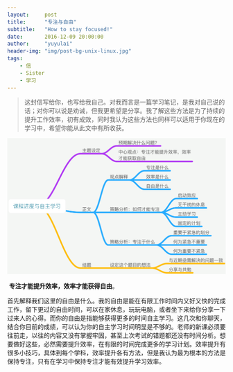 ```yaml
---
layout:     post
title:      "专注与自由"
subtitle:   "How to stay focused!"
date:       2016-12-09 20:00:00
author:     "yuyulai"
header-img: "img/post-bg-unix-linux.jpg"
tags:
    - 信
    - Sister
    - 学习
---
```


> 这封信写给你，也写给我自己。对我而言是一篇学习笔记，是我对自己说的话；对你可以说是劝诫，但我更希望是分享。我了解这些方法是为了持续的提升工作效率，初有成效，同时我认为这些方法也同样可以适用于你现在的学习中，希望你能从此文中有所收获。

![img](/img/in-post/post-bg-letter4sister001.png)

​	**专注才能提升效率，效率才能获得自由**。

​	首先解释我们这里的自由是什么。我的自由是能在有限工作时间内又好又快的完成工作，留下更过的自由时间，可以在家休息，玩玩电脑，或者坐下来给你分享一下过来人的心得。而你的自由是指能够获得更多的时间自主学习。这几次和你聊天，结合你目前的成绩，可以认为你的自主学习时间明显是不够的。老师的新课必须要往前走，以往的内容又没有掌握牢固，甚至上次考试的错题都还没有时间分析。想要做好这些，必然需要提升效率，在有限的时间完成更多的学习计划。效率提升有很多小技巧，具体到每个学科，效率提升各有方法，但是我认为最为根本的方法是保持专注，只有在学习中保持专注才能有效提升学习效率。